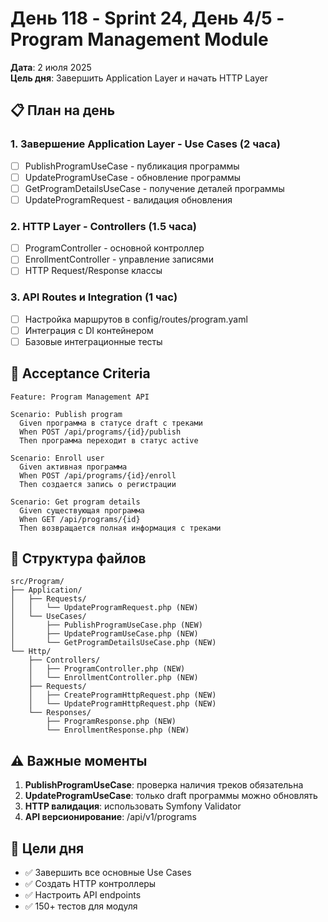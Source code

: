 # День 118 - Sprint 24, День 4/5 - Program Management Module

**Дата**: 2 июля 2025  
**Цель дня**: Завершить Application Layer и начать HTTP Layer

## 📋 План на день

### 1. Завершение Application Layer - Use Cases (2 часа)
- [ ] PublishProgramUseCase - публикация программы
- [ ] UpdateProgramUseCase - обновление программы
- [ ] GetProgramDetailsUseCase - получение деталей программы
- [ ] UpdateProgramRequest - валидация обновления

### 2. HTTP Layer - Controllers (1.5 часа)
- [ ] ProgramController - основной контроллер
- [ ] EnrollmentController - управление записями
- [ ] HTTP Request/Response классы

### 3. API Routes и Integration (1 час)
- [ ] Настройка маршрутов в config/routes/program.yaml
- [ ] Интеграция с DI контейнером
- [ ] Базовые интеграционные тесты

## 🎯 Acceptance Criteria

```gherkin
Feature: Program Management API

Scenario: Publish program
  Given программа в статусе draft с треками
  When POST /api/programs/{id}/publish
  Then программа переходит в статус active

Scenario: Enroll user
  Given активная программа
  When POST /api/programs/{id}/enroll
  Then создается запись о регистрации

Scenario: Get program details
  Given существующая программа
  When GET /api/programs/{id}
  Then возвращается полная информация с треками
```

## 📁 Структура файлов

```
src/Program/
├── Application/
│   ├── Requests/
│   │   └── UpdateProgramRequest.php (NEW)
│   └── UseCases/
│       ├── PublishProgramUseCase.php (NEW)
│       ├── UpdateProgramUseCase.php (NEW)
│       └── GetProgramDetailsUseCase.php (NEW)
└── Http/
    ├── Controllers/
    │   ├── ProgramController.php (NEW)
    │   └── EnrollmentController.php (NEW)
    ├── Requests/
    │   ├── CreateProgramHttpRequest.php (NEW)
    │   └── UpdateProgramHttpRequest.php (NEW)
    └── Responses/
        ├── ProgramResponse.php (NEW)
        └── EnrollmentResponse.php (NEW)
```

## ⚠️ Важные моменты

1. **PublishProgramUseCase**: проверка наличия треков обязательна
2. **UpdateProgramUseCase**: только draft программы можно обновлять
3. **HTTP валидация**: использовать Symfony Validator
4. **API версионирование**: /api/v1/programs

## 🏁 Цели дня

- ✅ Завершить все основные Use Cases
- ✅ Создать HTTP контроллеры
- ✅ Настроить API endpoints
- ✅ 150+ тестов для модуля 